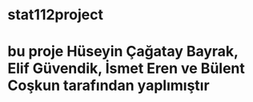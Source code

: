 # stat112project
# bu proje Hüseyin Çağatay Bayrak, Elif Güvendik, İsmet Eren ve Bülent Coşkun tarafından yaplımıştır
